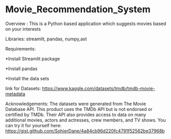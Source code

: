 # Movie_Recommendation_System
Overview : This is a Python based application which suggests movies based on your interests

Libraries: streamlit, pandas, numpy,ast

Requirements: 

 *Install Streamlit package
 
 *Install pandas
 
 *Install the data sets

link for Datasets:
  https://www.kaggle.com/datasets/tmdb/tmdb-movie-metadata

Acknowledgements:
The datasets were generated from The Movie Database API. This product uses the TMDb API but is not endorsed or certified by TMDb.
Their API also provides access to data on many additional movies, actors and actresses, crew members, and TV shows. You can try it for yourself here:
   https://gist.github.com/SohierDane/4a84cb96d220fc4791f52562be37968b
